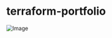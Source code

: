 # terraform-portfolio

![Image](https://github.com/user-attachments/assets/953f5e1b-f2ed-4527-ae92-94370d25a27a)